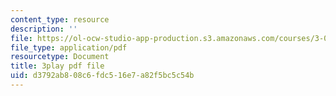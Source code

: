 ```yaml
---
content_type: resource
description: ''
file: https://ol-ocw-studio-app-production.s3.amazonaws.com/courses/3-091sc-introduction-to-solid-state-chemistry-fall-2010/d3792ab808c6fdc516e7a82f5bc5c54b_fFg4uXMpnV0.pdf
file_type: application/pdf
resourcetype: Document
title: 3play pdf file
uid: d3792ab8-08c6-fdc5-16e7-a82f5bc5c54b
---
```

